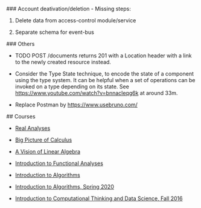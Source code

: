 


### Account deativation/deletion - Missing steps:

1) Delete data from access-control module/service

1) Separate schema for event-bus


### Others

- TODO POST /documents returns 201 with a Location header with a link to the newly created resource instead.

- Consider the Type State technique, to encode the state of a component using the type system.
 It can be helpful when a set of operations can be invoked on a type depending on its state.
 See https://www.youtube.com/watch?v=bnnacleqg6k at around 33m.

- Replace Postman by https://www.usebruno.com/


## Courses

- [Real Analyses](https://www.youtube.com/watch?v=RzSp9nIFnbo)

- [Big Picture of Calculus](https://www.youtube.com/watch?v=UcWsDwg1XwM&list=PLBE9407EA64E2C318&index=3)

- [A Vision of Linear Algebra](https://www.youtube.com/playlist?list=PLUl4u3cNGP61iQEFiWLE21EJCxwmWvvek)

- [Introduction to Functional Analyses](https://www.youtube.com/playlist?list=PLUl4u3cNGP63micsJp_--fRAjZXPrQzW_)

- [Introduction to Algorithms](https://www.youtube.com/watch?v=HtSuA80QTyo&list=PLUl4u3cNGP61Oq3tWYp6V_F-5jb5L2iHb&index=3)

- [Introduction to Algorithms, Spring 2020](https://www.youtube.com/playlist?list=PLUl4u3cNGP63EdVPNLG3ToM6LaEUuStEY)

- [Introduction to Computational Thinking and Data Science, Fall 2016](https://www.youtube.com/playlist?list=PLUl4u3cNGP619EG1wp0kT-7rDE_Az5TNd)
